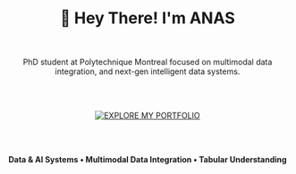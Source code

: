 
<div align="center">

# 👋 Hey There! I'm ANAS
<br/>
<br/>
PhD student at Polytechnique Montreal focused on multimodal data integration, and next-gen intelligent data systems.

<br/><br/>

<a href="https://anasdorbani.com" target="_blank">
  <img src="https://img.shields.io/badge/EXPLORE%20MY%20PORTFOLIO-anasdorbani.com-cyan?style=for-the-badge&logo=starship&logoColor=cyan" alt="EXPLORE MY PORTFOLIO"/>
</a>

<br/><br/>

**Data & AI Systems • Multimodal Data Integration • Tabular Understanding**
